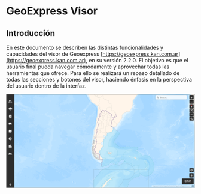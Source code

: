 # GeoExpress Visor

## Introducción

En este documento se describen las distintas funcionalidades y capacidades del visor de Geoexpress [https://geoexpress.kan.com.ar](https://geoexpress.kan.com.ar), en su versión 2.2.0.
El objetivo es que el usuario final pueda navegar cómodamente y aprovechar todas las herramientas que ofrece. Para ello se realizará un repaso detallado de todas las secciones y botones del visor, haciendo énfasis en la perspectiva del usuario dentro de la interfaz.

![](images/geoexpress.png)
